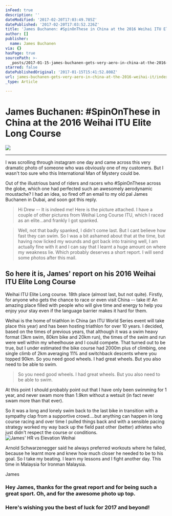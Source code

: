 ```yaml
---
inFeed: true
description: ''
dateModified: '2017-02-20T17:03:49.785Z'
datePublished: '2017-02-20T17:03:52.226Z'
title: 'James Buchanen: #SpinOnThese in China at the 2016 Weihai ITU Elite Long Course'
author: []
publisher:
  name: James Buchanen
via: {}
hasPage: true
sourcePath: >-
  _posts/2017-01-15-james-buchanen-gets-very-aero-in-china-at-the-2016-weihai-it.md
starred: false
datePublishedOriginal: '2017-01-15T15:41:52.808Z'
url: james-buchanen-gets-very-aero-in-china-at-the-2016-weihai-it/index.html
_type: Article

---
```

# James Buchanen: \#SpinOnThese in China at the 2016 Weihai ITU Elite Long Course
![](https://s3-us-west-2.amazonaws.com/the-grid-img/p/87842a571e6a0645406fcbb639a12e9f4edae8cb.jpg)

---

I was scrolling through instagram one day and came across this very dramatic photo of someone who was obviously one of my customers. But I wasn't too sure who this International Man of Mystery could be.

Out of the illustrious band of riders and racers who \#SpinOnThese across the globe, which one had perfected such an awesomely aerodynamic moustache? I had an idea, so fired off an email to my old pal James Buchanen in Dubai, and soon got this reply.

> Hi Drew -- It is indeed me! Here is the picture attached. I have a couple of other pictures from Weihai Long Course ITU, which I raced as an elite...and frankly I got spanked.
> 

> Well, not that badly spanked, I didn't come last. But I cant believe how fast they can swim. So I was a bit ashamed about that at the time, but having now licked my wounds and got back into training well, I am actually fine with it and I can say that I learnt a huge amount on where my weakness lie. Which probably deserves a short report. I will send some photos after this mail.

## So here it is, James' report on his 2016 Weihai ITU Elite Long Course

Weihai ITU Elite Long course. 18th place (almost last, but not quite). Firstly, for anyone who gets the chance to race or even visit China -- take it! An amazing place filled with people who will give time and energy to help you enjoy your stay even if the language barrier makes it hard for them.

Weihai is the home of triathlon in China (an ITU World Series event will take place this year) and has been hosting triathlon for over 10 years. I decided, based on the times of previous years, that although it was a swim heavy format (3km swim, 80km bike and 20km run), the times of the swim and run were well within my wheelhouse and I could compete. That turned out to be true, but I under estimated the bike course had 2000m plus of climbing, one single climb of 2km averaging 11% and switchback descents where you topped 90km. So you need good wheels. I had great wheels. But you also need to be able to swim.

> So you need good wheels. I had great wheels. But you also need to be able to swim.

At this point I should probably point out that I have only been swimming for 1 year, and never swam more than 1.9km without a wetsuit (in fact never swam more than that ever).

So it was a long and lonely swim back to the last bike in transition with a sympathy clap from a supportive crowd....but anything can happen in long course racing and over time I pulled things back and with a sensible pacing strategy worked my way back up the field past other (better) athletes who just didn't respect the course or conditions.
![James' HR vs Elevation Weihai](https://the-grid-user-content.s3-us-west-2.amazonaws.com/46e072b6-1855-4145-b973-2433370f5e68.jpg)

Arnold Schwarzenegger said he always preferred workouts where he failed, because he learnt more and knew how much closer he needed to be to his goal. So I take my beating. I learn my lessons and I fight another day. This time in Malaysia for Ironman Malaysia.

James

### Hey James, thanks for the great report and for being such a great sport. Oh, and for the awesome photo up top.

### Here's wishing you the best of luck for 2017 and beyond!